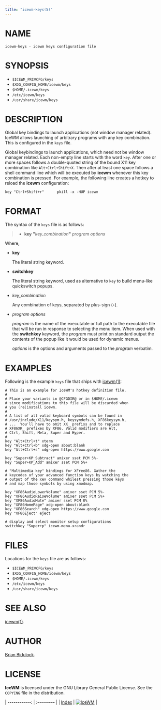 ```yaml
---
title: "icewm-keys(5)"
---
```

# NAME

    icewm-keys - icewm keys configuration file

# SYNOPSIS

- `$ICEWM_PRIVCFG/keys`
- `$XDG_CONFIG_HOME/icewm/keys`
- `$HOME/.icewm/keys`
- `/etc/icewm/keys`
- `/usr/share/icewm/keys`

# DESCRIPTION

Global key bindings to launch applications (not window manager related).
IceWM allows launching of arbitrary programs with any key combination.
This is configured in the `keys` file.

Global keybindings to launch applications, which need not be window
manager related.  Each non-empty line starts with the word `key`.
After one or more spaces follows a double-quoted string of the bound X11
key combination like `Alt+Ctrl+Shift+X`.  Then after at least one space
follows a shell command line which will be executed by **icewm** whenever
this key combination is pressed.  For example, the following line
creates a hotkey to reload the **icewm** configuration:

    key "Ctrl+Shift+r"      pkill -x -HUP icewm

# FORMAT

The syntax of the `keys` file is as follows:

> - **key** **"**_key\_combination_**"** _program_ _options_

Where,

- **key**

    The literal string keyword.

- **switchkey**

    The literal string keyword, used as alternative to `key` to build
    menu-like quickswitch popups.

- _key\_combination_

    Any combination of keys, separated by plus-sign (`+`).

- _program_ _options_

    _program_ is the name of the executable or full path to the executable
    file that will be run in response to selecting the menu item.  When used
    with the **switchkey** keyword, the _program_ must print on standard
    output the contents of the popup like it would be used for dynamic menus.

    _options_ is the options and arguments passed to the _program_
    verbatim.

# EXAMPLES

Following is the example `keys` file that ships with [icewm(1)](icewm.md):

    # This is an example for IceWM's hotkey definition file.
    #
    # Place your variants in @CFGDIR@ or in $HOME/.icewm
    # since modifications to this file will be discarded when
    # you (re)install icewm.
    #
    # A list of all valid keyboard symbols can be found in
    # /usr/include/X11/keysym.h, keysymdefs.h, XF86keysym.h,
    # ...  You'll have to omit XK_ prefixs and to replace
    # XF86XK_ prefixes by XF86. Valid modifiers are Alt,
    # Ctrl, Shift, Meta, Super and Hyper.
    #
    key "Alt+Ctrl+t" xterm
    key "Alt+Ctrl+b" xdg-open about:blank
    key "Alt+Ctrl+s" xdg-open https://www.google.com

    key "Super+KP_Subtract" amixer sset PCM 5%-
    key "Super+KP_Add" amixer sset PCM 5%+

    # "Multimedia key" bindings for XFree86. Gather the
    # keycodes of your advanced function keys by watching the
    # output of the xev command whilest pressing those keys
    # and map those symbols by using xmodmap.

    key "XF86AudioLowerVolume" amixer sset PCM 5%-
    key "XF86AudioRaiseVolume" amixer sset PCM 5%+
    key "XF86AudioMute" amixer sset PCM 0%
    key "XF86HomePage" xdg-open about:blank
    key "XF86Search" xdg-open https://www.google.com
    key "XF86Eject" eject

    # display and select monitor setup configurations
    switchkey "Super+p" icewm-menu-xrandr

# FILES

Locations for the `keys` file are as follows:

- `$ICEWM_PRIVCFG/keys`
- `$XDG_CONFIG_HOME/icewm/keys`
- `$HOME/.icewm/keys`
- `/etc/icewm/keys`
- `/usr/share/icewm/keys`

# SEE ALSO

[icewm(1)](icewm.md).

# AUTHOR

[Brian Bidulock](mailto:bidulock@openss7.org).

# LICENSE

**IceWM** is licensed under the GNU Library General Public License.
See the `COPYING` file in the distribution.

| ------------: | :--------- |
| [Index](/man) | [![IceWM](/images/logom.jpg "ice-wm.org")](https://ice-wm.org "ice-wm.org") |
